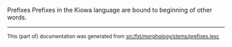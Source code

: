 Prefixes
Prefixes in the Kiowa language are bound to beginning of other words.

* * *

<small>This (part of) documentation was generated from [src/fst/morphology/stems/prefixes.lexc](https://github.com/giellalt/lang-kio/blob/main/src/fst/morphology/stems/prefixes.lexc)</small>
